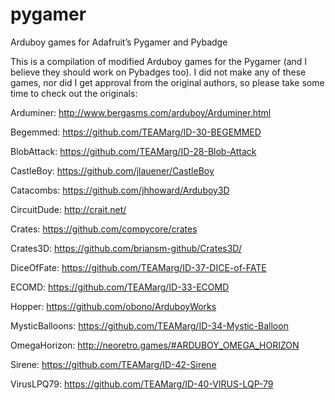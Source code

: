 # pygamer
Arduboy games for Adafruit’s Pygamer and Pybadge

This is a compilation of modified Arduboy games for the Pygamer (and I believe they should work on Pybadges too).
I did not make any of these games, nor did I get approval from the original authors, so please take some time to check out the originals:

Arduminer: http://www.bergasms.com/arduboy/Arduminer.html

Begemmed: https://github.com/TEAMarg/ID-30-BEGEMMED

BlobAttack: https://github.com/TEAMarg/ID-28-Blob-Attack

CastleBoy: https://github.com/jlauener/CastleBoy

Catacombs: https://github.com/jhhoward/Arduboy3D

CircuitDude: http://crait.net/

Crates: https://github.com/compycore/crates

Crates3D: https://github.com/briansm-github/Crates3D/

DiceOfFate: https://github.com/TEAMarg/ID-37-DICE-of-FATE

ECOMD: https://github.com/TEAMarg/ID-33-ECOMD

Hopper: https://github.com/obono/ArduboyWorks

MysticBalloons: https://github.com/TEAMarg/ID-34-Mystic-Balloon

OmegaHorizon: http://neoretro.games/#ARDUBOY_OMEGA_HORIZON

Sirene: https://github.com/TEAMarg/ID-42-Sirene

VirusLPQ79: https://github.com/TEAMarg/ID-40-VIRUS-LQP-79
